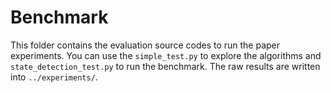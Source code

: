 # Benchmark
This folder contains the evaluation source codes to run the paper experiments. You can use the `simple_test.py` to explore the algorithms and `state_detection_test.py` to run the benchmark. The raw results are written into `../experiments/`.
